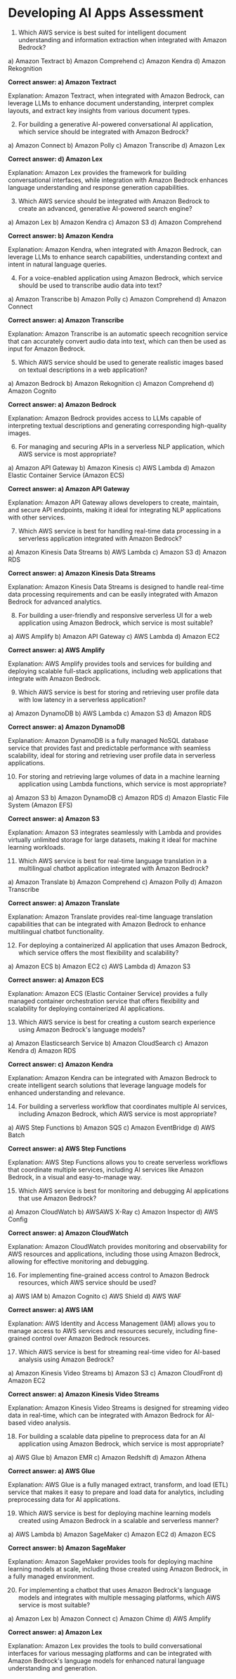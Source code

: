 # Developing AI Apps Assessment

1. Which AWS service is best suited for intelligent document understanding and information extraction when integrated with Amazon Bedrock?

a) Amazon Textract
b) Amazon Comprehend
c) Amazon Kendra
d) Amazon Rekognition

**Correct answer: a) Amazon Textract**

Explanation: Amazon Textract, when integrated with Amazon Bedrock, can leverage LLMs to enhance document understanding, interpret complex layouts, and extract key insights from various document types.

2. For building a generative AI-powered conversational AI application, which service should be integrated with Amazon Bedrock?

a) Amazon Connect
b) Amazon Polly
c) Amazon Transcribe
d) Amazon Lex

**Correct answer: d) Amazon Lex**

Explanation: Amazon Lex provides the framework for building conversational interfaces, while integration with Amazon Bedrock enhances language understanding and response generation capabilities.

3. Which AWS service should be integrated with Amazon Bedrock to create an advanced, generative AI-powered search engine?

a) Amazon Lex
b) Amazon Kendra
c) Amazon S3
d) Amazon Comprehend

**Correct answer: b) Amazon Kendra**

Explanation: Amazon Kendra, when integrated with Amazon Bedrock, can leverage LLMs to enhance search capabilities, understanding context and intent in natural language queries.

4. For a voice-enabled application using Amazon Bedrock, which service should be used to transcribe audio data into text?

a) Amazon Transcribe
b) Amazon Polly
c) Amazon Comprehend
d) Amazon Connect

**Correct answer: a) Amazon Transcribe**

Explanation: Amazon Transcribe is an automatic speech recognition service that can accurately convert audio data into text, which can then be used as input for Amazon Bedrock.

5. Which AWS service should be used to generate realistic images based on textual descriptions in a web application?

a) Amazon Bedrock
b) Amazon Rekognition
c) Amazon Comprehend
d) Amazon Cognito

**Correct answer: a) Amazon Bedrock**

Explanation: Amazon Bedrock provides access to LLMs capable of interpreting textual descriptions and generating corresponding high-quality images.

6. For managing and securing APIs in a serverless NLP application, which AWS service is most appropriate?

a) Amazon API Gateway
b) Amazon Kinesis
c) AWS Lambda
d) Amazon Elastic Container Service (Amazon ECS)

**Correct answer: a) Amazon API Gateway**

Explanation: Amazon API Gateway allows developers to create, maintain, and secure API endpoints, making it ideal for integrating NLP applications with other services.

7. Which AWS service is best for handling real-time data processing in a serverless application integrated with Amazon Bedrock?

a) Amazon Kinesis Data Streams
b) AWS Lambda
c) Amazon S3
d) Amazon RDS

**Correct answer: a) Amazon Kinesis Data Streams**

Explanation: Amazon Kinesis Data Streams is designed to handle real-time data processing requirements and can be easily integrated with Amazon Bedrock for advanced analytics.

8. For building a user-friendly and responsive serverless UI for a web application using Amazon Bedrock, which service is most suitable?

a) AWS Amplify
b) Amazon API Gateway
c) AWS Lambda
d) Amazon EC2

**Correct answer: a) AWS Amplify**

Explanation: AWS Amplify provides tools and services for building and deploying scalable full-stack applications, including web applications that integrate with Amazon Bedrock.

9. Which AWS service is best for storing and retrieving user profile data with low latency in a serverless application?

a) Amazon DynamoDB
b) AWS Lambda
c) Amazon S3
d) Amazon RDS

**Correct answer: a) Amazon DynamoDB**

Explanation: Amazon DynamoDB is a fully managed NoSQL database service that provides fast and predictable performance with seamless scalability, ideal for storing and retrieving user profile data in serverless applications.

10. For storing and retrieving large volumes of data in a machine learning application using Lambda functions, which service is most appropriate?

a) Amazon S3
b) Amazon DynamoDB
c) Amazon RDS
d) Amazon Elastic File System (Amazon EFS)

**Correct answer: a) Amazon S3**

Explanation: Amazon S3 integrates seamlessly with Lambda and provides virtually unlimited storage for large datasets, making it ideal for machine learning workloads.

11. Which AWS service is best for real-time language translation in a multilingual chatbot application integrated with Amazon Bedrock?

a) Amazon Translate
b) Amazon Comprehend
c) Amazon Polly
d) Amazon Transcribe

**Correct answer: a) Amazon Translate**

Explanation: Amazon Translate provides real-time language translation capabilities that can be integrated with Amazon Bedrock to enhance multilingual chatbot functionality.

12. For deploying a containerized AI application that uses Amazon Bedrock, which service offers the most flexibility and scalability?

a) Amazon ECS
b) Amazon EC2
c) AWS Lambda
d) Amazon S3

**Correct answer: a) Amazon ECS**

Explanation: Amazon ECS (Elastic Container Service) provides a fully managed container orchestration service that offers flexibility and scalability for deploying containerized AI applications.

13. Which AWS service is best for creating a custom search experience using Amazon Bedrock's language models?

a) Amazon Elasticsearch Service
b) Amazon CloudSearch
c) Amazon Kendra
d) Amazon RDS

**Correct answer: c) Amazon Kendra**

Explanation: Amazon Kendra can be integrated with Amazon Bedrock to create intelligent search solutions that leverage language models for enhanced understanding and relevance.

14. For building a serverless workflow that coordinates multiple AI services, including Amazon Bedrock, which AWS service is most appropriate?

a) AWS Step Functions
b) Amazon SQS
c) Amazon EventBridge
d) AWS Batch

**Correct answer: a) AWS Step Functions**

Explanation: AWS Step Functions allows you to create serverless workflows that coordinate multiple services, including AI services like Amazon Bedrock, in a visual and easy-to-manage way.

15. Which AWS service is best for monitoring and debugging AI applications that use Amazon Bedrock?

a) Amazon CloudWatch
b) AWSAWS X-Ray
c) Amazon Inspector
d) AWS Config

**Correct answer: a) Amazon CloudWatch**

Explanation: Amazon CloudWatch provides monitoring and observability for AWS resources and applications, including those using Amazon Bedrock, allowing for effective monitoring and debugging.

16. For implementing fine-grained access control to Amazon Bedrock resources, which AWS service should be used?

a) AWS IAM
b) Amazon Cognito
c) AWS Shield
d) AWS WAF

**Correct answer: a) AWS IAM**

Explanation: AWS Identity and Access Management (IAM) allows you to manage access to AWS services and resources securely, including fine-grained control over Amazon Bedrock resources.

17. Which AWS service is best for streaming real-time video for AI-based analysis using Amazon Bedrock?

a) Amazon Kinesis Video Streams
b) Amazon S3
c) Amazon CloudFront
d) Amazon EC2

**Correct answer: a) Amazon Kinesis Video Streams**

Explanation: Amazon Kinesis Video Streams is designed for streaming video data in real-time, which can be integrated with Amazon Bedrock for AI-based video analysis.

18. For building a scalable data pipeline to preprocess data for an AI application using Amazon Bedrock, which service is most appropriate?

a) AWS Glue
b) Amazon EMR
c) Amazon Redshift
d) Amazon Athena

**Correct answer: a) AWS Glue**

Explanation: AWS Glue is a fully managed extract, transform, and load (ETL) service that makes it easy to prepare and load data for analytics, including preprocessing data for AI applications.

19. Which AWS service is best for deploying machine learning models created using Amazon Bedrock in a scalable and serverless manner?

a) AWS Lambda
b) Amazon SageMaker
c) Amazon EC2
d) Amazon ECS

**Correct answer: b) Amazon SageMaker**

Explanation: Amazon SageMaker provides tools for deploying machine learning models at scale, including those created using Amazon Bedrock, in a fully managed environment.

20. For implementing a chatbot that uses Amazon Bedrock's language models and integrates with multiple messaging platforms, which AWS service is most suitable?

a) Amazon Lex
b) Amazon Connect
c) Amazon Chime
d) AWS Amplify

**Correct answer: a) Amazon Lex**

Explanation: Amazon Lex provides the tools to build conversational interfaces for various messaging platforms and can be integrated with Amazon Bedrock's language models for enhanced natural language understanding and generation.
